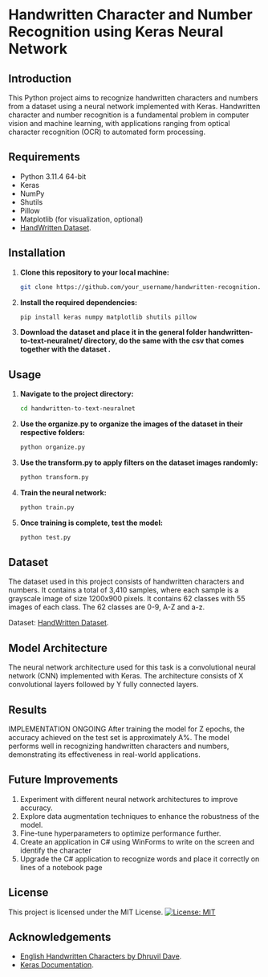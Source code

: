 # Handwritten Character and Number Recognition using Keras Neural Network

## Introduction
This Python project aims to recognize handwritten characters and numbers from a dataset using a neural network implemented with Keras. Handwritten character and number recognition is a fundamental problem in computer vision and machine learning, with applications ranging from optical character recognition (OCR) to automated form processing.

## Requirements
- Python 3.11.4 64-bit
- Keras
- NumPy
- Shutils
- Pillow
- Matplotlib (for visualization, optional)
- [HandWritten Dataset](https://www.kaggle.com/datasets/dhruvildave/english-handwritten-characters-dataset/data).

## Installation
1. **Clone this repository to your local machine:**  
    ```bash
    git clone https://github.com/your_username/handwritten-recognition.git
    ```

2. **Install the required dependencies:**
    ```bash
    pip install keras numpy matplotlib shutils pillow
    ```
3. **Download the dataset and place it in the general folder handwritten-to-text-neuralnet/ directory, do the same with the csv that comes together with the dataset .**

## Usage

1. **Navigate to the project directory:** 
    ```bash
    cd handwritten-to-text-neuralnet
    ```

2. **Use the organize.py to organize the images of the dataset in their respective folders:**
    ```bash
    python organize.py
    ```

3. **Use the transform.py to apply filters on the dataset images randomly:**
    ```bash
    python transform.py
    ```

4. **Train the neural network:**
    ```bash
    python train.py
    ```

5. **Once training is complete, test the model:**
    ```bash
    python test.py
    ```

## Dataset

The dataset used in this project consists of handwritten characters and numbers. It contains a total of 3,410 samples, where each sample is a grayscale image of size 1200x900 pixels. It contains 62 classes with 55 images of each class. The 62 classes are 0-9, A-Z and a-z.

Dataset: [HandWritten Dataset](https://www.kaggle.com/datasets/dhruvildave/english-handwritten-characters-dataset/data).

## Model Architecture

The neural network architecture used for this task is a convolutional neural network (CNN) implemented with Keras. The architecture consists of X convolutional layers followed by Y fully connected layers.

## Results

IMPLEMENTATION ONGOING
After training the model for Z epochs, the accuracy achieved on the test set is approximately A%. The model performs well in recognizing handwritten characters and numbers, demonstrating its effectiveness in real-world applications.

## Future Improvements

1. Experiment with different neural network architectures to improve accuracy.
2. Explore data augmentation techniques to enhance the robustness of the model.
3. Fine-tune hyperparameters to optimize performance further.
4. Create an application in C# using WinForms to write on the screen and identify the character
5. Upgrade the C# application to recognize words and place it correctly on lines of a notebook page

## License
This project is licensed under the MIT License.
[![License: MIT](https://img.shields.io/badge/License-MIT-yellow.svg)](https://opensource.org/licenses/MIT)

## Acknowledgements
- [English Handwritten Characters by Dhruvil Dave](https://www.kaggle.com/datasets/dhruvildave/english-handwritten-characters-dataset/data).
- [Keras Documentation](https://keras.io/).